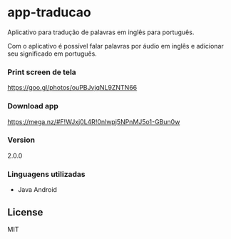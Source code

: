 # app-traducao
 Aplicativo para tradução de palavras em inglês para português.
 
 Com o aplicativo é possível falar palavras por áudio em inglês e adicionar seu significado em português.

### Print screen de tela
https://goo.gl/photos/ouPBJvjqNL9ZNTN66

### Download app
https://mega.nz/#F!WJxj0L4R!0nlwpj5NPnMJ5o1-GBun0w

### Version
2.0.0

### Linguagens utilizadas
* Java Android

License
----
MIT
